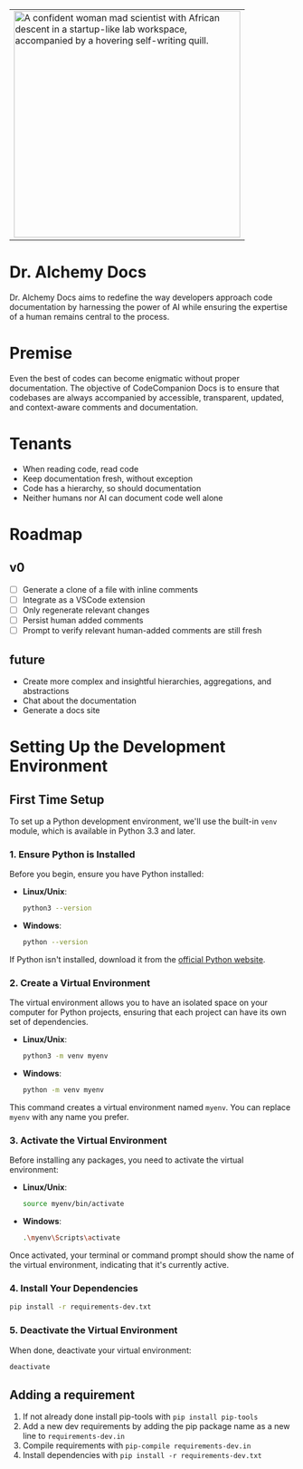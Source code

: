 <table align="center">
  <tr>
    <td>
      <img src="https://github.com/jhaenel/Dr-Alchemy-Docs/blob/main/images/dr-alechemy.png?raw=true" alt="A confident woman mad scientist with African descent in a startup-like lab workspace, accompanied by a hovering self-writing quill." width="400"/>
    </td>
  </tr>
</table>

# Dr. Alchemy Docs

Dr. Alchemy Docs aims to redefine the way developers approach code documentation by harnessing the power of AI while ensuring the expertise of a human remains central to the process.

# Premise

Even the best of codes can become enigmatic without proper documentation. The objective of CodeCompanion Docs is to ensure that codebases are always accompanied by accessible, transparent, updated, and context-aware comments and documentation.

# Tenants

- When reading code, read code
- Keep documentation fresh, without exception
- Code has a hierarchy, so should documentation
- Neither humans nor AI can document code well alone

# Roadmap

## v0

- [ ] Generate a clone of a file with inline comments
- [ ] Integrate as a VSCode extension
- [ ] Only regenerate relevant changes
- [ ] Persist human added comments
- [ ] Prompt to verify relevant human-added comments are still fresh

## future

- Create more complex and insightful hierarchies, aggregations, and abstractions
- Chat about the documentation
- Generate a docs site

# Setting Up the Development Environment

## First Time Setup

To set up a Python development environment, we'll use the built-in `venv` module, which is available in Python 3.3 and later.

### 1. Ensure Python is Installed

Before you begin, ensure you have Python installed:

- **Linux/Unix**:
  ```bash
  python3 --version
  ```

- **Windows**:
  ```bash
  python --version
  ```

If Python isn't installed, download it from the [official Python website](https://www.python.org/downloads/).

### 2. Create a Virtual Environment

The virtual environment allows you to have an isolated space on your computer for Python projects, ensuring that each project can have its own set of dependencies.

- **Linux/Unix**:
  ```bash
  python3 -m venv myenv
  ```

- **Windows**:
  ```bash
  python -m venv myenv
  ```

This command creates a virtual environment named `myenv`. You can replace `myenv` with any name you prefer.

### 3. Activate the Virtual Environment

Before installing any packages, you need to activate the virtual environment:

- **Linux/Unix**:
  ```bash
  source myenv/bin/activate
  ```

- **Windows**:
  ```bash
  .\myenv\Scripts\activate
  ```

Once activated, your terminal or command prompt should show the name of the virtual environment, indicating that it's currently active.


### 4. Install Your Dependencies

```bash
pip install -r requirements-dev.txt
```


### 5. Deactivate the Virtual Environment

When done, deactivate your virtual environment:

```bash
deactivate
```

## Adding a requirement
1. If not already done install pip-tools with `pip install pip-tools`
2. Add a new dev requirements by adding the pip package name as a new line to `requirements-dev.in`
3. Compile requirements with `pip-compile requirements-dev.in`
4. Install dependencies with `pip install -r requirements-dev.txt`

